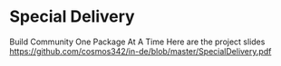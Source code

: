 # Special Delivery
Build Community One Package At A Time
Here are the project slides
https://github.com/cosmos342/in-de/blob/master/SpecialDelivery.pdf
